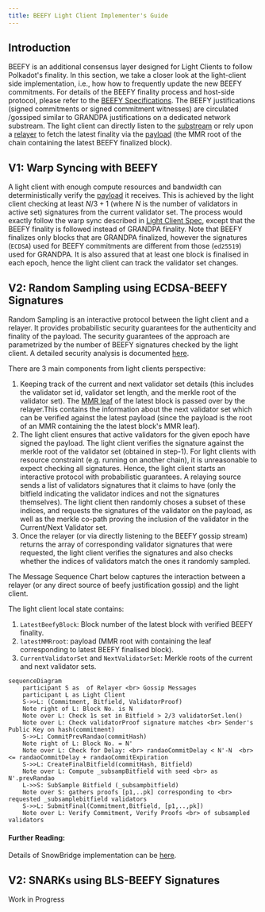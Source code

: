 ```yaml
---
title: BEEFY Light Client Implementer's Guide
---
```


## Introduction

BEEFY is an additional consensus layer designed for Light Clients to follow Polkadot's finality. In this section, we take a closer look at the light-client side implementation, i.e., how how to frequently update the new BEEFY commitments. For details of the BEEFY finality process and host-side protocol, please refer to the [BEEFY Specifications](https://spec.polkadot.network/sect-finality#sect-grandpa-beefy). 
The BEEFY justifications (signed commitments or signed commitment witnesses) are circulated /gossiped similar to GRANDPA justifications on a dedicated network substream. The light client can directly listen to the [substream](https://spec.polkadot.network/chap-networking#sect-protocols-substreams) or rely upon a [relayer](https://spec.polkadot.network/sect-finality#defn-beefy-relayer) to fetch the latest finality  via the [payload](https://spec.polkadot.network/sect-finality#defn-beefy-payload) (the MMR root  of the chain containing the latest BEEFY finalized block). 

## V1: Warp Syncing with BEEFY
A light client with enough compute resources and bandwidth can deterministically verify the [payload](https://spec.polkadot.network/sect-finality#defn-beefy-payload) it receives. This is achieved by the light client checking at least $N/3 +1$ (where $N$ is the number of validators in active set) signatures from the current validator set. The process would exactly follow the warp sync described in [Light Client Spec](https://spec.polkadot.network/sect-lightclient#sect-sync-warp-lightclient), except that the BEEFY finality is followed instead of GRANDPA finality. Note that BEEFY finalizes only blocks that are GRANDPA finalized, however the signatures (`ECDSA`) used for BEEFY commitments are  different from those (`ed25519`) used for GRANDPA. It is also assured that at least one block is finalised in each epoch, hence the light client can track the validator set changes. 


## V2: Random Sampling using ECDSA-BEEFY Signatures
Random Sampling is an interactive protocol between the light client and a relayer. It provides probabilistic security guarantees for the authenticity and finality of the payload. The security guarantees of the approach are parametrized by the number of BEEFY signatures checked by the light client. A detailed security analysis is documented [here](https://hackmd.io/ZN2axLa7R8Gy8BVsNMGmyg).
 
There are 3 main components from light clients perspective:
1. Keeping track of the current and next validator set details (this includes the validator set id, validator set length, and the merkle root of the validator set). The [MMR leaf](https://spec.polkadot.network/sect-finality#defn-beefy-payload) of the latest block is passed over by the relayer.This contains the information about the next validator set which can be verified against the latest payload (since the payload is the root of an MMR containing the the latest block's MMR leaf). 
2. The light client ensures that active validators for the given epoch have signed the payload. The light client verifies the signature against the merkle root of the validator set (obtained in step-1). For light clients with resource constraint (e.g. running on another chain), it is unreasonable to expect checking all signatures. Hence, the light client starts an interactive protocol with probabilistic guarantees. A relaying source sends a list of validators signatures that it claims to have (only the bitfield indicating the validator indices and not the signatures themselves). The light client then randomly choses a subset of these indices, and requests the signatures of the validator on the payload, as well as the merkle co-path proving the inclusion of the validator in the Current/Next Validator set.
3. Once the relayer (or via directly listening to the BEEFY gossip stream) returns the array of corresponding validator signatures that were requested, the light client verifies the signatures and also checks whether the indices of validators match the ones it randomly sampled. 


The Message Sequence Chart below captures the interaction between a relayer (or any direct source of beefy justification gossip) and the light client. 

The light client local state contains:
1. `LatestBeefyBlock`: Block number of the latest block with verified BEEFY finality.
2.  `latestMMRroot`: payload (MMR root with containing the leaf corresponding to latest BEEFY finalised block). 
3.  `CurrentValidatorSet` and `NextValidatorSet`: Merkle roots of the current and next validator sets. 

```mermaid
sequenceDiagram
    participant S as  of Relayer <br> Gossip Messages
    participant L as Light Client
    S->>L: (Commitment, Bitfield, ValidatorProof)
    Note right of L: Block No. is N
    Note over L: Check 1s set in Bitfield > 2/3 validatorSet.len() 
    Note over L: Check validatorProof signature matches <br> Sender's Public Key on hash(commitment)
    S->>L: CommitPrevRandao(commitHash)
    Note right of L: Block No. = N' 
    Note over L: Check for Delay: <br> randaoCommitDelay < N'-N  <br> <= randaoCommitDelay + randaoCommitExpiration
    S->>L: CreateFinalBitfield(commitHash, Bitfield) 
    Note over L: Compute _subsampBitfield with seed <br> as N'.prevRandao
    L->>S: SubSample Bitfield (_subsampbitfield)
    Note over S: gathers proofs [p1,..pk] corresponding to <br> requested _subsamplebitfield validators
    S->>L: SubmitFinal(Commitment,Bitfield, [p1,..,pk])
    Note over L: Verify Commitment, Verify Proofs <br> of subsampled validators

```

#### Further Reading:
Details of SnowBridge implementation can be [here](https://docs.snowbridge.network/architecture/verification/polkadot). 

## V2: SNARKs using BLS-BEEFY Signatures
Work in Progress